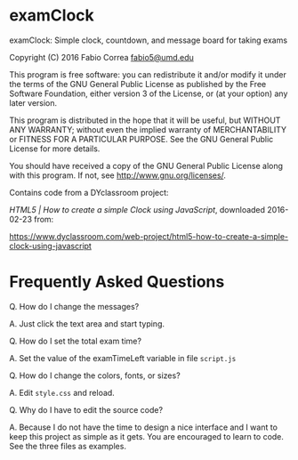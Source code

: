 # examClock
examClock: Simple clock, countdown, and message board for taking exams

Copyright (C) 2016 Fabio Correa fabio5@umd.edu

This program is free software: you can redistribute it and/or modify
it under the terms of the GNU General Public License as published by
the Free Software Foundation, either version 3 of the License, or
(at your option) any later version.

This program is distributed in the hope that it will be useful,
but WITHOUT ANY WARRANTY; without even the implied warranty of
MERCHANTABILITY or FITNESS FOR A PARTICULAR PURPOSE.  See the
GNU General Public License for more details.

You should have received a copy of the GNU General Public License
along with this program.  If not, see <http://www.gnu.org/licenses/>.

Contains code from a DYclassroom project:

*HTML5 | How to create a simple Clock using JavaScript*, downloaded 2016-02-23 from:

https://www.dyclassroom.com/web-project/html5-how-to-create-a-simple-clock-using-javascript

# Frequently Asked Questions

Q. How do I change the messages?

A. Just click the text area and start typing.

Q. How do I set the total exam time?

A. Set the value of the examTimeLeft variable in file `script.js`

Q. How do I change the colors, fonts, or sizes?

A. Edit `style.css` and reload.

Q. Why do I have to edit the source code?

A. Because I do not have the time to design a nice interface and I want to keep this project as simple as it gets. You are encouraged to learn to code. See the three files as examples.
